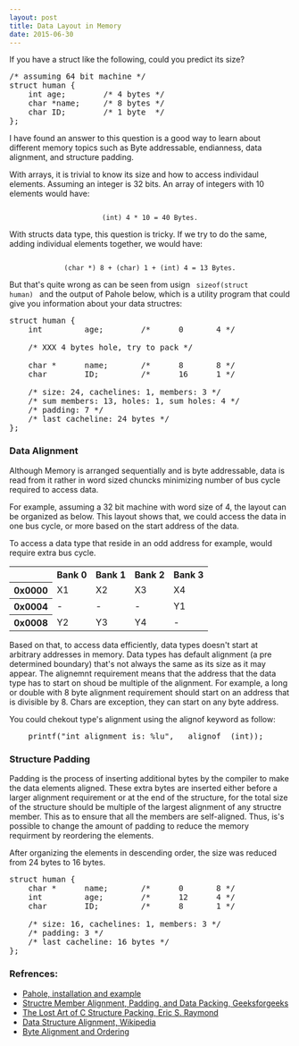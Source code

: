 ```yaml
---
layout: post
title: Data Layout in Memory
date: 2015-06-30
---
```


If you have a struct like the following, could you predict its size?

<pre>
/* assuming 64 bit machine */
struct human {
    int age;        /* 4 bytes */
    char *name;     /* 8 bytes */
    char ID;        /* 1 byte  */
};
</pre>

I have found an answer to this question is a good way to learn about
different memory topics such as Byte addressable, endianness, data alignment, and structure padding.

With arrays, it is trivial to know its size and how to access individaul elements. Assuming an integer is 32 bits.
An array of integers with 10 elements would have: 

<div align="center"><code>
(int) 4 * 10 = 40 Bytes.
</code></div>

With structs data type, this question is tricky. If we try to do the same, adding individual elements together, we would have:

<div align="center"><code>
(char *) 8 + (char) 1 + (int) 4 = 13 Bytes.
</code></div>

But that's quite wrong as can be seen from usign <code> sizeof(struct human) </code> and the output of Pahole below, 
which is a utility program that could give you information about your data structres:

<pre>
struct human {
    int         age;        /*      0       4 */

    /* XXX 4 bytes hole, try to pack */

    char *      name;       /*      8       8 */
    char        ID;         /*      16      1 */

    /* size: 24, cachelines: 1, members: 3 */
    /* sum members: 13, holes: 1, sum holes: 4 */
    /* padding: 7 */
    /* last cacheline: 24 bytes */
};
</pre>


### Data Alignment

Although Memory is arranged sequentially and is byte addressable, 
data is read from it rather in word sized chuncks minimizing number of bus cycle required to access data.

For example, assuming a 32 bit machine with word size of 4, the layout can be organized as below.
This layout shows that, we could access the data in one bus cycle, or more based on the start address of the data.

To access a data type that reside in an odd address for example, would require extra bus cycle.

<table style="width:100%">
<tr>
    <th></th>
    <th>Bank 0</th>
    <th>Bank 1</th>
    <th>Bank 2</th>
    <th>Bank 3</th>
</tr>
<tr>
    <th>0x0000</th>
    <td>X1</td>
    <td>X2</td>
    <td>X3</td>
    <td>X4</td>
</tr>
<tr>
    <th>0x0004</th>
    <td>-</td>
    <td>-</td>
    <td>-</td>
    <td>Y1</td>
</tr>
<tr>
    <th>0x0008</th>
    <td>Y2</td>
    <td>Y3</td>
    <td>Y4</td>
    <td>-</td>
</tr>
</table>

Based on that, to access data efficiently, data types doesn't start at arbitrary addresses in memory.
Data types has default alignment (a pre determined boundary) that's not always the same as its size as it may appear.
The alignemnt requirement means that the address that the data type has to start on shoud be multiple of the alignment.
For example, a long or double with 8 byte alignment requirement should start on an address that is divisible by 8.
Chars are exception, they can start on any byte address.

You could chekout type's alignment using the alignof keyword as follow:
<pre>
    printf("int alignment is: %lu", __alignof__(int));
</pre>


### Structure Padding

Padding is the process of inserting additional bytes by the compiler to make the data elements aligned.
These extra bytes are inserted either before a larger alignment requirement or at the end of the structure, 
for the total size of the structure should be multiple of the largest alignment of any structre member.
This as to ensure that all the members are self-aligned.
Thus, is's possible to change the amount of padding to reduce the memory requirment by reordering the elements.

After organizing the elements in descending order, the size was reduced from 24 bytes to 16 bytes.
<pre>
struct human {
    char *      name;       /*      0       8 */
    int         age;        /*      12      4 */
    char        ID;         /*      8       1 */

    /* size: 16, cachelines: 1, members: 3 */
    /* padding: 3 */
    /* last cacheline: 16 bytes */
};
</pre>

### Refrences:

- [Pahole, installation and example](https://nenadsprojects.wordpress.com/tag/pahole/)
- [Structre Member Alignment, Padding, and Data Packing, Geeksforgeeks](http://www.geeksforgeeks.org/structure-member-alignment-padding-and-data-packing/)
- [The Lost Art of C Structure Packing, Eric S. Raymond](http://www.catb.org/esr/structure-packing/)
- [Data Structure Alignment, Wikipedia](https://en.wikipedia.org/wiki/Data_structure_alignment)
- [Byte Alignment and Ordering](http://www.eventhelix.com/RealtimeMantra/ByteAlignmentAndOrdering.htm#.VcBFRmCGUUV)
